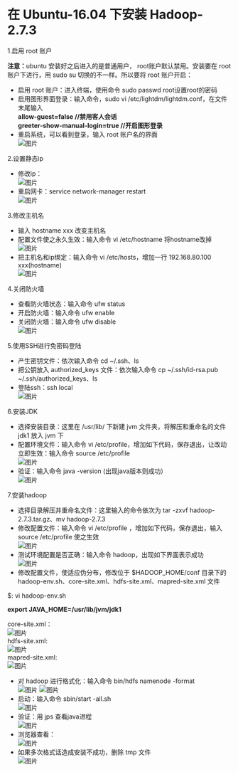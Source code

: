 ﻿# 在 Ubuntu-16.04 下安装 Hadoop-2.7.3

  1.启用 root 账户
  
  <b>注意：</b>ubuntu 安装好之后进入的是普通用户， root账户默认禁用。安装要在 root 账户下进行，用 sudo su 切换的不一样。所以要将 root 账户开启：                                                                                                       
  * 启用 root 账户：进入终端，使用命令 sudo passwd root设置root的密码                                                              
  * 启用图形界面登录：输入命令，sudo vi /etc/lightdm/lightdm.conf，在文件末尾输入                                             
  <b>allow-guest=false //禁用客人会话                                
  greeter-show-manual-login=true //开启图形登录</b>                                                 
  * 重启系统，可以看到登录，输入 root 账户名的界面                                                               
  ![图片](https://github.com/Hiooary/hadoop_3.io/blob/master/images/one.PNG)

2.设置静态ip                                                                                                 
  * 修改ip：                                                                                                         
  ![图片](https://github.com/Hiooary/hadoop_3.io/blob/master/images/two.PNG)
  * 重启网卡：service network-manager restart                          
  ![图片](https://github.com/Hiooary/hadoop_3.io/blob/master/images/three.PNG)                                            

3.修改主机名                                                                                                                  
  * 输入 hostname xxx 改变主机名                                             
  * 配置文件使之永久生效：输入命令 vi /etc/hostname  将hostname改掉                                              
  ![图片](https://github.com/Hiooary/hadoop_3.io/blob/master/images/hostname.PNG)
  * 把主机名和ip绑定：输入命令 vi /etc/hosts，增加一行 192.168.80.100 xxx(hostname)                                            
  ![图片](https://github.com/Hiooary/hadoop_3.io/blob/master/images/hosts.PNG)
  
4.关闭防火墙                                                                                        
  * 查看防火墙状态：输入命令 ufw status                                            
  * 开启防火墙：输入命令 ufw enable                                            
  * 关闭防火墙：输入命令 ufw disable                                            
  ![图片](https://github.com/Hiooary/hadoop_3.io/blob/master/images/ufw.PNG)                                            

5.使用SSH进行免密码登陆                                                                                        
  * 产生密钥文件：依次输入命令 cd ~/.ssh、ls                                                  
  * 把公钥放入 authorized_keys 文件：依次输入命令 cp ~/.ssh/id-rsa.pub ~/.ssh/authorized_keys、ls                                                                                                                
  * 登陆ssh：ssh local                                                                                          
  ![图片](https://github.com/Hiooary/hadoop_3.io/blob/master/images/ssh.PNG)

6.安装JDK                                                                           
  * 选择安装目录：这里在 /usr/lib/ 下新建 jvm 文件夹，将解压和重命名的文件 jdk1 放入 jvm 下                              
  * 配置环境文件：输入命令 vi /etc/profile，增加如下代码，保存退出，让改动立即生效：输入命令 source /etc/profile      
  ![图片](https://github.com/Hiooary/hadoop_3.io/blob/master/images/java.PNG)                              
  * 验证：输入命令 java -version (出现java版本则成功）                                                            
  ![图片](https://github.com/Hiooary/hadoop_3.io/blob/master/images/javav.PNG)                              

7.安装hadoop                                                                                                         
   * 选择目录解压并重命名文件：这里输入的命令依次为 tar -zxvf hadoop-2.7.3.tar.gz、mv hadoop-2.7.3                                                                                                                  
   * 修改配置文件：输入命令 vi /etc/profile ，增加如下代码，保存退出，输入 source /etc/profile 使之生效               
   ![图片](https://github.com/Hiooary/hadoop_3.io/blob/master/images/hadoop.PNG)                              
   * 测试环境配置是否正确：输入命令 hadoop，出现如下界面表示成功                                             
   ![图片](https://github.com/Hiooary/hadoop_3.io/blob/master/images/hadp.PNG)                                             
   * 修改配置文件，使适应伪分布，修改位于 $HADOOP_HOME/conf 目录下的 hadoop-env.sh、core-site.xml、hdfs-site.xml、mapred-site.xml 文件
                                                                           
   $: vi hadoop-env.sh                                                            

   <b>export JAVA_HOME=/usr/lib/jvm/jdk1</b>                                                               
                     
   core-site.xml：                                                            
   ![图片](https://github.com/Hiooary/hadoop_3.io/blob/master/images/core.PNG)                              
   hdfs-site.xml:                                                                                          
   ![图片](https://github.com/Hiooary/hadoop_3.io/blob/master/images/hf.PNG)                                              
   mapred-site.xml:                                                                                                 
   ![图片](https://github.com/Hiooary/hadoop_3.io/blob/master/images/mapred.PNG)                                               
   * 对 hadoop 进行格式化：输入命令 bin/hdfs namenode -format                              
   ![图片](https://github.com/Hiooary/hadoop_3.io/blob/master/images/bin.PNG)
   ![图片](https://github.com/Hiooary/hadoop_3.io/blob/master/images/hdfs.PNG)
   * 启动：输入命令 sbin/start -all.sh                                                            
   ![图片](https://github.com/Hiooary/hadoop_3.io/blob/master/images/start.PNG)  
   * 验证：用 jps 查看java进程                                                            
   ![图片](https://github.com/Hiooary/hadoop_3.io/blob/master/images/yes.PNG)  
   * 浏览器查看：                                                            
   ![图片](https://github.com/Hiooary/hadoop_3.io/blob/master/images/namenode.PNG) 
   * 如果多次格式话造成安装不成功，删除 tmp 文件                                                                
   ![图片](https://github.com/Hiooary/hadoop_3.io/blob/master/images/tmp.PNG)                                                 


